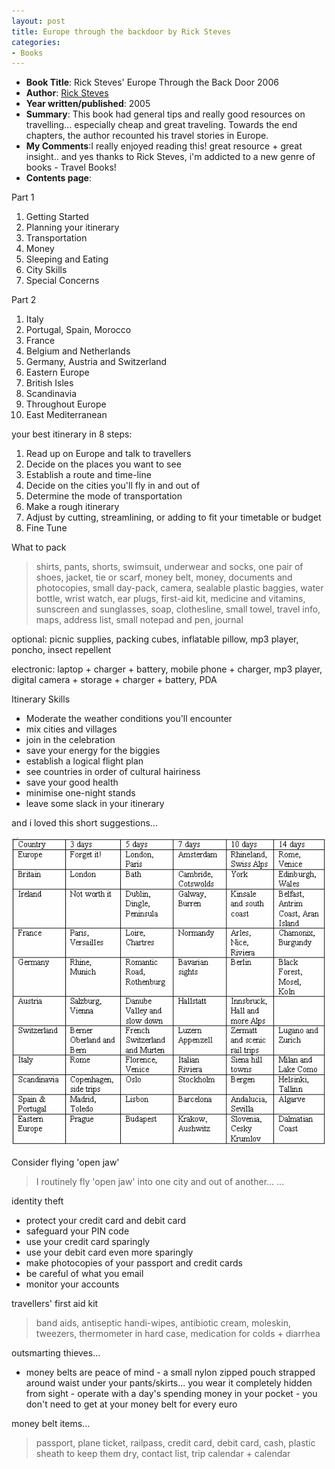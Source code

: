 ```yaml
---
layout: post
title: Europe through the backdoor by Rick Steves
categories:
- Books
---
```


- **Book Title**: Rick Steves' Europe Through the Back Door 2006
- **Author**: [Rick Steves](http://www.ricksteves.com/)
- **Year written/published**: 2005
- **Summary**: This book had general tips and really good resources on travelling... especially cheap and great traveling. Towards the end chapters, the author recounted his travel stories in Europe.
- **My Comments**:I really enjoyed reading this! great resource + great insight.. and yes thanks to Rick Steves, i'm addicted to a new genre of books - Travel Books!
- **Contents page**:

Part 1

1. Getting Started
2. Planning your itinerary
3. Transportation
4. Money
5. Sleeping and Eating
6. City Skills
7. Special Concerns

Part 2

1. Italy
2. Portugal, Spain, Morocco
3. France
4. Belgium and Netherlands
5. Germany, Austria and Switzerland
6. Eastern Europe
7. British Isles
8. Scandinavia
9. Throughout Europe
10. East Mediterranean

your best itinerary in 8 steps:

1. Read up on Europe and talk to travellers
2. Decide on the places you want to see
3. Establish a route and time-line
4. Decide on the cities you'll fly in and out of
5. Determine the mode of transportation
6. Make a rough itinerary
7. Adjust by cutting, streamlining, or adding to fit your timetable or budget
8. Fine Tune

What to pack

> shirts, pants, shorts, swimsuit, underwear and socks, one pair of shoes, jacket, tie or scarf, money belt, money, documents and photocopies, small day-pack, camera, sealable plastic baggies, water bottle, wrist watch, ear plugs, first-aid kit, medicine and vitamins, sunscreen and sunglasses, soap, clothesline, small towel, travel info, maps, address list, small notepad and pen, journal

optional: picnic supplies, packing cubes, inflatable pillow, mp3 player, poncho, insect repellent

electronic: laptop + charger + battery, mobile phone + charger, mp3 player, digital camera + storage + charger + battery, PDA

Itinerary Skills

- Moderate the weather conditions you'll encounter
- mix cities and villages
- join in the celebration
- save your energy for the biggies
- establish a logical flight plan
- see countries in order of cultural hairiness
- save your good health
- minimise one-night stands
- leave some slack in your itinerary

and i loved this short suggestions...

![europe_84758943759834.jpg](/img/europe_84758943759834.jpg)

Consider flying 'open jaw'

> I routinely fly 'open jaw' into one city and out of another... ...

identity theft

- protect your credit card and debit card
- safeguard your PIN code
- use your credit card sparingly
- use your debit card even more sparingly
- make photocopies of your passport and credit cards
- be careful of what you email
- monitor your accounts

travellers' first aid kit

> band aids, antiseptic handi-wipes, antibiotic cream, moleskin, tweezers, thermometer in hard case, medication for colds + diarrhea

outsmarting thieves...

- money belts are peace of mind - a small nylon zipped pouch strapped around waist under your pants/skirts... you wear it completely hidden from sight
- operate with a day's spending money in your pocket - you don't need to get at your money belt for every euro

money belt items...

> passport, plane ticket, railpass, credit card, debit card, cash, plastic sheath to keep them dry, contact list, trip calendar + calendar

